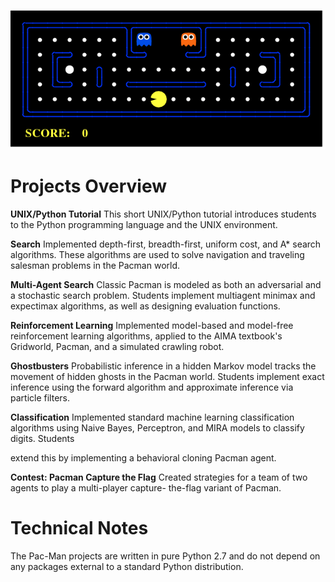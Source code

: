 ![](pacman_game.gif)

# Projects Overview

**UNIX/Python Tutorial**
This short UNIX/Python tutorial introduces students to the Python
programming language and the UNIX environment.

**Search**
Implemented depth-first, breadth-first, uniform cost, and A* search
algorithms. These algorithms are used to solve navigation and traveling
salesman problems in the Pacman world.

**Multi-Agent Search**
Classic Pacman is modeled as both an adversarial and a stochastic search
problem. Students implement multiagent minimax and expectimax
algorithms, as well as designing evaluation functions.

**Reinforcement Learning**
Implemented model-based and model-free reinforcement learning
algorithms, applied to the AIMA textbook's Gridworld, Pacman, and a
simulated crawling robot.

**Ghostbusters**
Probabilistic inference in a hidden Markov model tracks the movement of
hidden ghosts in the Pacman world. Students implement exact inference
using the forward algorithm and approximate inference via particle filters.

**Classification**
Implemented standard machine learning classification algorithms using
Naive Bayes, Perceptron, and MIRA models to classify digits. Students


extend this by implementing a behavioral cloning Pacman agent.

**Contest: Pacman Capture the Flag**
Created strategies for a team of two agents to play a multi-player capture-
the-flag variant of Pacman.

# Technical Notes

The Pac-Man projects are written in pure Python 2.7 and do not depend on
any packages external to a standard Python distribution.


